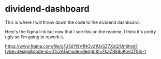 # dividend-dashboard

This is where I will throw down the code to the dividend dashboard.

Here's the figma link but now that I see this on the readme, I think it's pretty ugly so I'm going to rework it.

https://www.figma.com/file/gFJ5dYNV1NOvz1UxSZ7XzQ/Untitled?type=design&node-id=0%3A1&mode=design&t=FkaZR88uKovOT8ln-1
